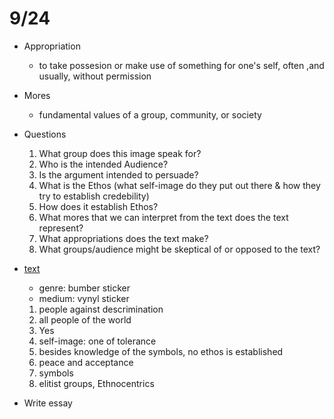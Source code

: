 # 9/24

- Appropriation
    + to take possesion or make use of something for one's self, often ,and usually, without permission

- Mores
    + fundamental values of a group, community, or society 

- Questions
    1. What group does this image speak for?
    2. Who is the intended Audience?
    3. Is the argument intended to persuade?
    4. What is the Ethos (what self-image do they put out there & how they try to establish credebility) 
    5. How does it establish Ethos?
    6. What mores that we can interpret from the text does the text represent?
    7. What appropriations does the text make?
    8. What groups/audience might be skeptical of or opposed to the text?

- [text](http://sites.psu.edu/wparistrclblog/wp-content/uploads/sites/603/2012/09/Coexist_by_Chima1.png)
    + genre: bumber sticker
    + medium: vynyl sticker
     1. people against descrimination 
     2. all people of the world 
     3. Yes
     4. self-image: one of tolerance
     5. besides knowledge of the symbols, no ethos is established
     6. peace and acceptance
     7. symbols
     8. elitist groups, Ethnocentrics 
- Write essay 